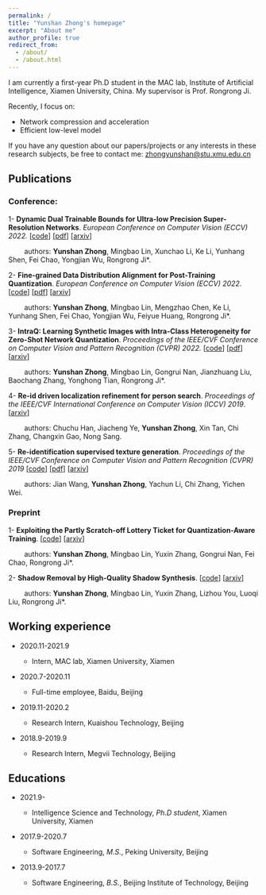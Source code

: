```yaml
---
permalink: /
title: "Yunshan Zhong's homepage"
excerpt: "About me"
author_profile: true
redirect_from: 
  - /about/
  - /about.html
---
```


 I am currently a first-year Ph.D student in the MAC lab, Institute of Artificial Intelligence, Xiamen University, China. My supervisor is Prof. Rongrong Ji. 

Recently, I focus on:

- Network compression and acceleration
- Efficient low-level model

If you have any question about our papers/projects or any interests in these research subjects, be free to contact me: zhongyunshan@stu.xmu.edu.cn





## Publications

### Conference:

1- **Dynamic Dual Trainable Bounds for Ultra-low Precision Super-Resolution Networks**. *European Conference on Computer Vision (ECCV) 2022.* [[code](https://github.com/zysxmu/DDTB)] [[pdf](https://www.ecva.net/papers/eccv_2022/papers_ECCV/papers/136780001.pdf)] [[arxiv](https://arxiv.org/abs/2203.03844)]
   
&emsp;&emsp; authors: **Yunshan Zhong**, Mingbao Lin, Xunchao Li, Ke Li, Yunhang Shen, Fei Chao, Yongjian Wu, Rongrong Ji\*. 
   
2- **Fine-grained Data Distribution Alignment for Post-Training Quantization**. *European Conference on Computer Vision (ECCV) 2022.* [[code](https://github.com/zysxmu/FDDA)] [[pdf](https://www.ecva.net/papers/eccv_2022/papers_ECCV/papers/136710070.pdf)] [[arxiv](https://arxiv.org/abs/2109.04186)]

&emsp;&emsp; authors: **Yunshan Zhong**, Mingbao Lin, Mengzhao Chen, Ke Li, Yunhang Shen, Fei Chao, Yongjian Wu, Feiyue Huang, Rongrong Ji\*. 
  
3- **IntraQ: Learning Synthetic Images with Intra-Class Heterogeneity for Zero-Shot Network Quantization**. *Proceedings of the IEEE/CVF Conference on Computer Vision and Pattern Recognition (CVPR) 2022.* [[code](https://github.com/zysxmu/IntraQ)] [[pdf](https://openaccess.thecvf.com/content/CVPR2022/papers/Zhong_IntraQ_Learning_Synthetic_Images_With_Intra-Class_Heterogeneity_for_Zero-Shot_Network_CVPR_2022_paper.pdf)] [[arxiv](https://arxiv.org/abs/2111.09136)]

&emsp;&emsp; authors: **Yunshan Zhong**, Mingbao Lin, Gongrui Nan, Jianzhuang Liu, Baochang Zhang, Yonghong Tian, Rongrong Ji\*.

4- **Re-id driven localization refinement for person search**. *Proceedings of the IEEE/CVF International Conference on Computer Vision (ICCV) 2019*. [[arxiv]((https://arxiv.org/pdf/1909.08580))]

&emsp;&emsp; authors: Chuchu Han, Jiacheng Ye, **Yunshan Zhong**, Xin Tan, Chi Zhang, Changxin Gao, Nong Sang. 

5- **Re-identification supervised texture generation**. *Proceedings of the IEEE/CVF Conference on Computer Vision and Pattern Recognition (CVPR) 2019* [[code](https://github.com/yt4766269/TextureGeneration)] [[pdf](https://openaccess.thecvf.com/content_CVPR_2019/papers/Wang_Re-Identification_Supervised_Texture_Generation_CVPR_2019_paper.pdf)] [[arxiv](https://arxiv.org/abs/1904.03385)]

&emsp;&emsp; authors: Jian Wang, **Yunshan Zhong**, Yachun Li, Chi Zhang, Yichen Wei. 



### Preprint

1- **Exploiting the Partly Scratch-off Lottery Ticket for Quantization-Aware Training**. [[code](https://github.com/zysxmu/LTS)] [[arxiv](https://arxiv.org/pdf/2211.08544.pdf)]

&emsp;&emsp; authors: **Yunshan Zhong**, Mingbao Lin, Yuxin Zhang, Gongrui Nan, Fei Chao, Rongrong Ji\*. 

2- **Shadow Removal by High-Quality Shadow Synthesis**. [[code]([https://github.com/zysxmu/LTS](https://github.com/zysxmu/HQSS))] [[arxiv](https://arxiv.org/abs/2212.04108)]
 
&emsp;&emsp; authors: **Yunshan Zhong**, Mingbao Lin, Yuxin Zhang, Lizhou You, Luoqi Liu, Rongrong Ji\*. 


## Working experience

- 2020.11-2021.9                        														       
  - Intern, MAC lab, Xiamen University, Xiamen
- 2020.7-2020.11                          																		      
  - Full-time employee, Baidu, Beijing

- 2019.11-2020.2                   														       
  - Research Intern, Kuaishou Technology, Beijing

- 2018.9-2019.9
  - Research Intern, Megvii Technology, Beijing



## Educations

- 2021.9-                						
  - Intelligence Science and Technology, *Ph.D student*, Xiamen University,  Xiamen

- 2017.9-2020.7     				   												
  - Software Engineering, *M.S.*, Peking University, Beijing

- 2013.9-2017.7 
  - Software Engineering, *B.S.*, Beijing Institute of Technology, Beijing

